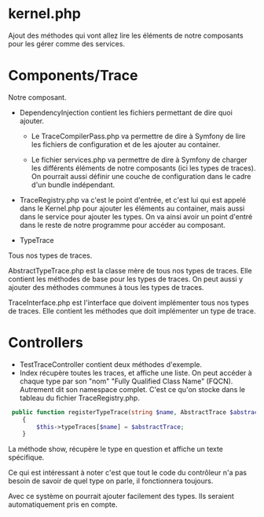 # kernel.php

Ajout des méthodes qui vont allez lire les éléments de notre composants pour les gérer comme des services.

# Components/Trace

Notre composant.

* DependencyInjection contient les fichiers permettant de dire quoi ajouter.

  * Le TraceCompilerPass.php va permettre de dire à Symfony de lire les fichiers de configuration et de les ajouter au container.

  * Le fichier services.php va permettre de dire à Symfony de charger les différents éléments de notre composants (ici les types de traces). On pourrait aussi définir une couche de configuration dans le cadre d'un bundle indépendant.
* TraceRegistry.php va c'est le point d'entrée, et c'est lui qui est appelé dans le Kernel.php pour ajouter les éléments au container, mais aussi dans le service pour ajouter les types. On va ainsi avoir un point d'entré dans le reste de notre programme pour accéder au composant.
* TypeTrace

Tous nos types de traces. 

AbstractTypeTrace.php est la classe mère de tous nos types de traces. Elle contient les méthodes de base pour les types de traces. On peut aussi y ajouter des méthodes communes à tous les types de traces.

TraceInterface.php est l'interface que doivent implémenter tous nos types de traces. Elle contient les méthodes que doit implémenter un type de trace.

# Controllers

* TestTraceController contient deux méthodes d'exemple.
* Index récupère toutes les traces, et affiche une liste. On peut accéder à chaque type par son "nom" "Fully Qualified Class Name" (FQCN). Autrement dit son namespace complet. C'est ce qu'on stocke dans le tableau du fichier TraceRegistry.php.

```php
 public function registerTypeTrace(string $name, AbstractTrace $abstractTrace): void
    {
        $this->typeTraces[$name] = $abstractTrace;
    }
```

La méthode show, récupère le type en question et affiche un texte spécifique.

Ce qui est intéressant à noter c'est que tout le code du contrôleur n'a pas besoin de savoir de quel type on parle, il fonctionnera toujours.

Avec ce système on pourrait ajouter facilement des types. Ils seraient automatiquement pris en compte.
